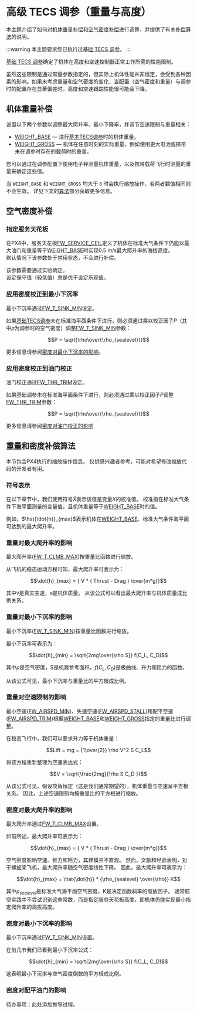 # 高级 TECS 调参（重量与高度）

本主题介绍了如何对[机体重量补偿](#机体重量补偿)和[空气密度补偿](#空气密度补偿)进行调整，并提供了有关[补偿算法](#重量和密度补偿算法)的说明。

:::warning
本主题要求您已执行过[基础 TECS 调参](../config_fw/position_tuning_guide_fixedwing.md#tecs-tuning-altitude-and-airspeed)。
:::

[基础 TECS 调参](../config_fw/position_tuning_guide_fixedwing.md#tecs-tuning-altitude-and-airspeed)确定了机体在高度和空速控制器正常工作所需的性能限制。

虽然这些限制是通过常量参数指定的，但实际上机体性能并非恒定，会受到各种因素的影响。如果未考虑重量和空气密度的变化，当配置（空气密度和重量）与调参时的配置存在显著偏差时，高度和空速跟踪性能很可能会下降。

## 机体重量补偿

设置以下两个参数以调整最大爬升率、最小下降率，并调节空速限制与重量相关：

- [WEIGHT_BASE](../advanced_config/parameter_reference.md#WEIGHT_BASE) — 进行[基本TECS调参](../config_fw/position_tuning_guide_fixedwing.md#tecs-tuning-altitude-and-airspeed)时的机体重量。
- [WEIGHT_GROSS](../advanced_config/parameter_reference.md#WEIGHT_BASE) — 机体在任意时刻的实际重量，例如使用更大电池或携带未在调参时存在的载荷时的重量。

您可以通过在调参配置下使用电子秤测量机体重量，以及携带载荷飞行时测量的重量来确定这些值。

当 `WEIGHT_BASE` 和 `WEIGHT_GROSS` 均大于 `0` 时会执行缩放操作，若两者数值相同则不会生效。
详见下文的[算法](#重量和密度补偿算法)部分获取更多信息。

## 空气密度补偿

### 指定服务天花板

在PX4中，服务天花板[FW_SERVICE_CEIL](../advanced_config/parameter_reference.md#FW_SERVICE_CEIL)定义了机体在标准大气条件下仍能以最大油门和重量等于[WEIGHT_BASE](../advanced_config/parameter_reference.md#WEIGHT_BASE)时实现0.5 m/s最大爬升率的海拔高度。  
默认情况下该参数处于禁用状态，不会进行补偿。

该参数需要通过实验确定。  
设定保守值（较低值）总是优于设定乐观值。

### 应用密度校正到最小下沉率

最小下沉率通过[FW_T_SINK_MIN](../advanced_config/parameter_reference.md#FW_T_SINK_MIN)设定。

如果[基础TECS调参](../config_fw/position_tuning_guide_fixedwing.md#tecs-tuning-altitude-and-airspeed)未在标准海平面条件下进行，则必须通过乘以校正因子$P$（其中$\rho$为调参时的空气密度）调整[FW_T_SINK_MIN](../advanced_config/parameter_reference.md#FW_T_SINK_MIN)参数：

$$P = \sqrt{\rho\over{\rho_{sealevel}}}$$

更多信息请参阅[密度对最小下沉率的影响](#密度对最小下沉率的影响)。

### 应用密度校正到油门校正

油门校正通过[FW_THR_TRIM](../advanced_config/parameter_reference.md#FW_THR_TRIM)设定。

如果基础调参未在标准海平面条件下进行，则必须通过乘以校正因子$P$调整[FW_THR_TRIM](../advanced_config/parameter_reference.md#FW_THR_TRIM)参数：

$$P = \sqrt{\rho\over{\rho_{sealevel}}}$$

更多信息请参阅[密度对油门校正的影响](#密度对配平油门的影响)

## 重量和密度补偿算法

本节包含PX4执行的缩放操作信息。
仅供感兴趣者参考，可能对希望修改缩放代码的开发者有用。

### 符号表示

在以下章节中，我们使用符号$\hat X$表示该值是变量$X$的校准值。
校准指在标准大气条件下海平面测量的变量值，且机体重量等于[WEIGHT_BASE](../advanced_config/parameter_reference.md#WEIGHT_BASE)时的值。

例如，$\hat{\dot{h}}_{max}$表示机体在[WEIGHT_BASE](../advanced_config/parameter_reference.md#WEIGHT_BASE)、标准大气条件海平面可达到的最大爬升率。

### 重量对最大爬升率的影响

最大爬升率([FW_T_CLMB_MAX](../advanced_config/parameter_reference.md#FW_T_CLMB_MAX))按重量比函数进行缩放。

从飞机的稳态运动方程可知，最大爬升率可表示为：

$$\dot{h}_{max} = { V * ( Thrust - Drag ) \over{m*g}}$$

其中`V`是真实空速，`m`是机体质量。
从该公式可以看出最大爬升率与机体质量成比例关系。

### 重量对最小下沉率的影响

最小下沉率([FW_T_SINK_MIN](../advanced_config/parameter_reference.md#FW_T_SINK_MIN))按重量比函数进行缩放。

最小下沉率可表示为：

$$\dot{h}_{min} = \sqrt{2mg\over{\rho S}} f(C_L, C_D)$$

其中$\rho$是空气密度，S是机翼参考面积，$f(C_L, C_D)$是极曲线、升力和阻力的函数。

从该公式可见，最小下沉率与重量比的平方根成比例。

### 重量对空速限制的影响

最小空速([FW_AIRSPD_MIN](../advanced_config/parameter_reference.md#FW_AIRSPD_MIN))、失速空速([FW_AIRSPD_STALL](../advanced_config/parameter_reference.md#FW_AIRSPD_STALL))和配平空速([FW_AIRSPD_TRIM](../advanced_config/parameter_reference.md#FW_AIRSPD_TRIM))根据[WEIGHT_BASE](../advanced_config/parameter_reference.md#WEIGHT_BASE)和[WEIGHT_GROSS](../advanced_config/parameter_reference.md#WEIGHT_GROSS)指定的重量比进行调整。

在稳态飞行中，我们可以要求升力等于机体重量：

$$Lift = mg = {1\over{2}} \rho V^2 S C_L$$

将该方程重新整理为空速表达式：

$$V = \sqrt{\frac{2mg}{\rho S C_D }}$$

从该公式可见，假设攻角恒定（这是我们通常期望的），机体重量与空速呈平方根关系。
因此，上述空速限制均按重量比的平方根进行缩放。

### 密度对最大爬升率的影响

最大爬升率通过[FW_T_CLMB_MAX](../advanced_config/parameter_reference.md#FW_T_CLMB_MAX)设置。

如前所述，最大爬升率可表示为：

$$\dot{h}_{max} = { V * ( Thrust - Drag ) \over{m*g}}$$

空气密度影响空速、推力和阻力，其建模并不直观。
然而，文献和经验表明，对于螺旋桨飞机，最大爬升率随空气密度线性下降。
因此，最大爬升率可表示为：

$$\dot{h}_{max} = \hat{\dot{h}} * {\rho_{sealevel} \over{\rho}} K$$

其中$\rho_{sealevel}$是标准大气海平面空气密度，K是决定函数斜率的缩放因子。
通常航空实践中不尝试识别这些常数，而是指定服务天花板高度，即机体仍能实现最小指定爬升率的海拔高度。

### 密度对最小下沉率的影响

最小下沉率通过[FW_T_SINK_MIN](../advanced_config/parameter_reference.md#FW_T_SINK_MIN)设置。

在前几节我们已看到最小下沉率公式：

$$\dot{h}_{min} = \sqrt{2mg\over{\rho S}} f(C_L, C_D)$$

这表明最小下沉率与空气密度倒数的平方根成比例。

### 密度对配平油门的影响

待办事项：此处添加推导过程。